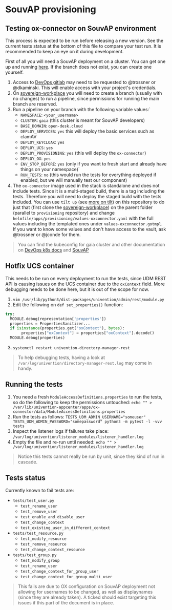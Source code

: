 # SouvAP provisioning

## Testing ox-connector on SouvAP environment

This process is expected to be run before releasing a new version. See the
current tests status at the bottom of this file to compare your test run. It is
recommended to keep an eye on it during development.

First of all you will need a SouvAP deployment on a cluster. You can get one up
and running [here](https://gitlab.souvap-univention.de/souvap/devops/sovereign-workplace/-/pipelines/new?ref=jconde/ox-connector-tests&var[NAMESPACE]=jconde&var[CLUSTER]=gaia&var[BASE_DOMAIN]=open-desk.cloud&var[DEPLOY_SERVICES]=yes&var[DEPLOY_KEYCLOAK]=yes&var[DEPLOY_UCS]=yes&var[DEPLOY_PROVISIONING]=yes&var[DEPLOY_OX]=yes&var[ENV_STOP_BEFORE]=yes&var[RUN_TESTS]=no).
If the branch does not exist, you can create one yourself.

1. Access to [DevOps gitlab](gitlab.souvap-univention.de) may need to be
requested to @trossner or @dkaminski. This will enable access with your
project's credentials.
2. On [sovereign-workplace](https://gitlab.souvap-univention.de/souvap/devops/sovereign-workplace)
you will need to create a branch (usually with no changes) to run a pipeline,
since permissions for running the main branch are reserved.
3. Run a pipeline on your branch with the following variable values:`
    * `NAMESPACE`: `<your_username>`
    * `CLUSTER`: `gaia` (this cluster is meant for SouvAP developers)
    * `BASE_DOMAIN`: `open-desk.cloud`
    * `DEPLOY_SERVICES`: `yes` this will deploy the basic services such as clamAV
    * `DEPLOY_KEYCLOAK`: `yes`
    * `DEPLOY_UCS`: `yes`
    * `DEPLOY_PROVISIONING`: `yes` (this will deploy the `ox-connector`)
    * `DEPLOY_OX`: `yes`
    * `ENV_STOP_BEFORE`: `yes` (only if you want to fresh start and already have things on your namespace)`
    * `RUN_TESTS`: `no` (this would run the tests for everything deployed if enabled, but we will manually test our component)
4. The `ox-connector` image used in the stack is standalone and does not 
include tests. Since it is a multi-staged build, there is a tag including the
tests. Therefore you will need to deploy the staged build with the tests
included. You can use `tilt up` (see [more on tilt](https://tilt.dev/)) on this
repository to do just that (first clone the [sovereign-workplace](https://gitlab.souvap-univention.de/souvap/devops/sovereign-workplace))
on the parent folder (parallel to `provisioning` repository) and change
`helmfile/apps/provisioning/values-oxconnector.yaml` with the full values
including the templated ones under `values-oxconnector.gotmpl`. If you want to
know some values and don't have access to the vault, ask @trossner or
@jconde for them.

> You can find the kubeconfig for gaia cluster and other documentation on
[DevOps k8s docs](https://gitlab.souvap-univention.de/groups/souvap/devops/-/wikis/deployment/K8s-cluster#gaia-development-cluster-for-univention-souvap-dev-team)
and [SouvAP](https://univention.gitpages.knut.univention.de/customers/dataport/team-souvap/onboarding/souvap-environment.html)

## Hotfix UCS container

This needs to be run on every deployment to run the tests, since UDM REST API is causing issues on the UCS container due to the `oxContext` field. More debugging needs to be done here, but it is out of the scope for now.

1. `vim /usr/lib/python3/dist-packages/univention/admin/rest/module.py`
2. Edit the following on `def set_properties()` function:
```python
try:
  MODULE.debug(representation['properties'])
  properties = PropertiesSanitizer...
  if isinstance(properties.get("oxContext"), bytes):
       properties["oxContext"] = properties["oxContext"].decode()
  MODULE.debug(properties)
```
3. `systemctl restart univention-directory-manager-rest`

> To help debugging tests, having a look at `/var/log/univention/directory-manager-rest.log` may come in handy.

## Running the tests

1. You need a fresh `ModuleAccessDefinitions.properties` to run the tests, so do the following to keep the permissions untouched:
`echo "" > /var/lib/univention-appcenter/apps/ox-connector/data/ModuleAccessDefinitions.properties`
2. Run the tests as follows: `TESTS_UDM_ADMIN_USERNAME="someuser" TESTS_UDM_ADMIN_PASSWORD="somepassword" python3 -m pytest -l -vvv tests`
3. Inspect the listener logs if failures take place: `/var/log/univention/listener_modules/listener_handler.log`
4. Empty the file and re-run until needed: `echo "" > /var/log/univention/listener_modules/listener_handler.log`

> Notice this tests cannot really be run by unit, since they kind of run in cascade.

## Tests status

Currently known to fail tests are:
- `tests/test_user.py`
    - `test_rename_user`
    - `test_remove_user`
    - `test_enable_and_disable_user`
    - `test_change_context`
    - `test_existing_user_in_different_context`
- `tests/test_resource.py`
    - `test_modify_resource`
    - `test_remove_resource`
    - `test_change_context_resource`
- `tests/test_group.py`
    - `test_modify_group`
    - `test_rename_user`
    - `test_change_context_for_group_user`
    - `test_change_context_for_group_multi_user`

> This fails are due to OX configuration on SouvAP deployment not allowing
> for usernames to be changed, as well as displaynames (since they are already
taken). A ticked should exist targeting this issues if this part of the document
is in place.
